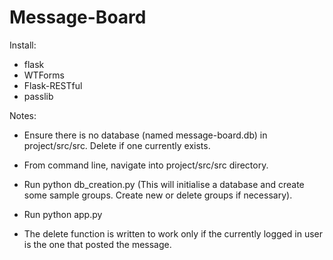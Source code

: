 # Message-Board

Install:
- flask
- WTForms
- Flask-RESTful
- passlib

Notes:
- Ensure there is no database (named message-board.db) in project/src/src. Delete if one currently exists.
- From command line, navigate into project/src/src directory.
- Run python db_creation.py  (This will initialise a database and create some sample groups. Create new or delete groups if necessary).
- Run python app.py

- The delete function is written to work only if the currently logged in user is the one that posted the message.


